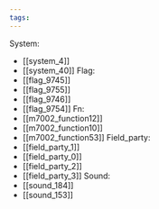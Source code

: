 ```yaml
---
tags:
---
```

System:
- [[system_4]]
- [[system_40]]
Flag:
- [[flag_9745]]
- [[flag_9755]]
- [[flag_9746]]
- [[flag_9754]]
Fn:
- [[m7002_function12]]
- [[m7002_function10]]
- [[m7002_function53]]
Field_party:
- [[field_party_1]]
- [[field_party_0]]
- [[field_party_2]]
- [[field_party_3]]
Sound:
- [[sound_184]]
- [[sound_153]]
